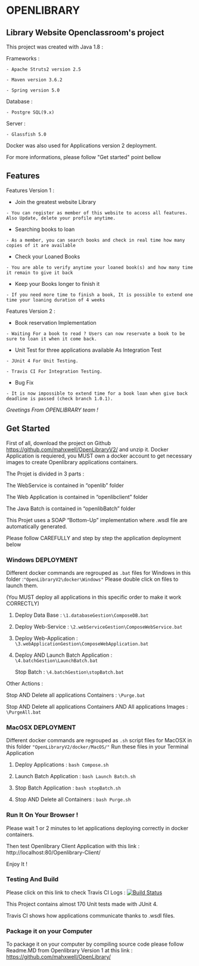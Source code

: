 # OPENLIBRARY

## Library Website Openclassroom's project

This project was created with Java 1.8 :

Frameworks :

`- Apache Struts2 version 2.5`

`- Maven version 3.6.2`

`- Spring version 5.0`

Database :

`- Postgre SQL(9.x)`

Server :

`- Glassfish 5.0`

Docker was also used for Applications version 2 deployment.

For more informations, please follow "Get started" point bellow

## Features

Features Version 1 :

* Join the greatest website Library

`- You can register as member of this website to access all features. Also Update, delete your profile anytime.`

* Searching books to loan

`- As a member, you can search books and check in real time how many copies of it are available`

* Check your Loaned Books 

`- You are able to verify anytime your loaned book(s) and how many time it remain to give it back`

* Keep your Books longer to finish it

`- If you need more time to finish a book, It is possible to extend one time your loaning duration of 4 weeks`

Features Version 2 : 

* Book reservation Implementation

`- Waiting For a book to read ? Users can now reservate a book to be sure to loan it when it come back.`

* Unit Test for three applications available As Integration Test

`- JUnit 4 For Unit Testing.`

`- Travis CI For Integration Testing.`

* Bug Fix

`- It is now impossible to extend time for a book loan when give back deadline is passed (check branch 1.0.1).`


_Greetings From OPENLIBRARY team !_

## Get Started

First of all, download the project on Github https://github.com/mahxwell/OpenLibraryV2/ and unzip it. Docker Application is requiered,
you MUST own a docker account to get necessary images to create Openlibrary applications containers.

The Projet is divided in 3 parts :

The WebService is contained in “openlib” folder

The Web Application is contained in “openlibclient” folder

The Java Batch is contained in “openlibBatch” folder

This Projet uses a SOAP “Bottom-Up” implementation where .wsdl file are automatically generated.

Please follow CAREFULLY and step by step the application deployment below

### Windows DEPLOYMENT

Different docker commands are regrouped as `.bat` files for Windows in this folder :`"OpenLibraryV2\docker\Windows"`
Please double click on files to launch them.

(You MUST deploy all applications in this specific order to make it work CORRECTLY)

1. Deploy Data Base :  `\1.databaseGestion\ComposeDB.bat`

2. Deploy Web-Service : `\2.webServiceGestion\ComposeWebService.bat`
   
3. Deploy Web-Application : `\3.webApplicationGestion\ComposeWebApplication.bat`
   
4. Deploy AND Launch Batch Application : `\4.batchGestion\LaunchBatch.bat`
   
   Stop Batch : `\4.batchGestion\stopBatch.bat`

Other Actions :

Stop AND Delete all applications Containers : `\Purge.bat`

Stop AND Delete all applications Containers AND All applications Images : `\PurgeAll.bat`

### MacOSX DEPLOYMENT

Different docker commands are regrouped as `.sh` script files for MacOSX in this folder `"OpenLibraryV2/docker/MacOS/"`
Run these files in your Terminal Application

1. Deploy Applications : `bash Compose.sh`

2. Launch Batch Application : `bash Launch Batch.sh`

3. Stop Batch Application : `bash stopBatch.sh`

4. Stop AND Delete all Containers : `bash Purge.sh`


### Run It On Your Browser !

Please wait 1 or 2 minutes to let applications deploying correctly in docker containers.

Then test Openlibrary Client Application with this link : http://localhost:80/Openlibrary-Client/

Enjoy It !

### Testing And Build

Please click on this link to check Travis CI Logs :  [![Build Status](https://travis-ci.org/mahxwell/OpenLibraryV2.svg?branch=master)](https://travis-ci.org/mahxwell/OpenLibraryV2)

This Project contains almost 170 Unit tests made with JUnit 4.

Travis CI shows how applications communicate thanks to .wsdl files.

### Package it on your Computer

To package it on your computer by compiling source code please follow Readme.MD from Openlibrary Version 1 at this link : https://github.com/mahxwell/OpenLibrary/
